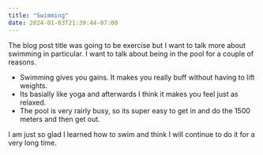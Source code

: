 ```yaml
---
title: "Swimming"
date: 2024-01-03T21:39:44-07:00
---
```


The blog post title was going to be exercise but I want to talk more about swimming in particular. I want to talk about being in the pool for a couple of reasons.

*   Swimming gives you gains. It makes you really buff without having to lift weights.
*   Its basially like yoga and afterwards I think it makes you feel just as relaxed.
*   The pool is very rairly busy, so its super easy to get in and do the 1500 meters and then get out.

I am just so glad I learned how to swim and think I will continue to do it for a very long time.  

